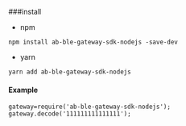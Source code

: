 
###install

- npm
```
npm install ab-ble-gateway-sdk-nodejs -save-dev
```
- yarn
```
yarn add ab-ble-gateway-sdk-nodejs
```

#### Example
```
gateway=require('ab-ble-gateway-sdk-nodejs');
gateway.decode('111111111111111');
```
